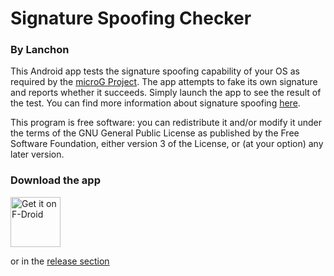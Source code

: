 # Signature Spoofing Checker
### By Lanchon

This Android app tests the signature spoofing capability of your OS as required by
the [microG Project](https://microg.org/). The app attempts to fake its own signature
and reports whether it succeeds. Simply launch the app to see the result of the test.
You can find more information about signature spoofing
[here](https://github.com/microg/android_packages_apps_GmsCore/wiki/Signature-Spoofing).

This program is free software: you can redistribute it and/or modify it under the
terms of the GNU General Public License as published by the Free Software Foundation,
either version 3 of the License, or (at your option) any later version.

### Download the app

<a href="https://f-droid.org/packages/lanchon.sigspoof.checker/" target="_blank">
<img src="https://f-droid.org/badge/get-it-on.png" alt="Get it on F-Droid" height="80"/></a>

or in the [release section](https://github.com/Lanchon/sigspoof-checker/releases)
